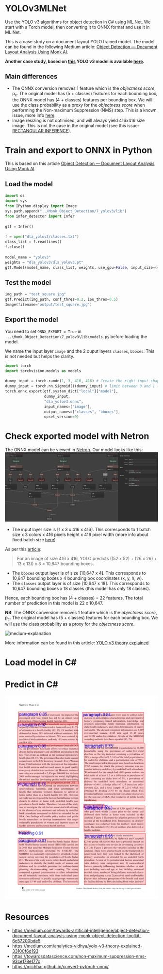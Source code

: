 # YOLOv3MLNet
Use the YOLO v3 algorithms for object detection in C# using ML.Net. We start with a Torch model, then converting it to ONNX format and use it in ML.Net.

This is a case study on a document layout YOLO trained model. The model can be found in the following Medium article: [Object Detection — Document Layout Analysis Using Monk AI](https://medium.com/towards-artificial-intelligence/object-detection-document-layout-analysis-using-monk-object-detection-toolkit-6c57200bde5).

**Another case study, based on [this](https://github.com/onnx/models/tree/master/vision/object_detection_segmentation/yolov3) YOLO v3 model is available [here](https://github.com/BobLd/YOLOv3MLNet/tree/master/YOLOV3MLNetSO).**

## Main differences
- The ONNX conversion removes 1 feature which is the *objectness score*, p<sub>c</sub>. The original model has (5 + classes) features for each bounding box, the ONNX model has (4 + classes) features per bounding box. We will use the class probability as a proxy for the *objectness score* when performing the Non-maximum Suppression (NMS) step. This is a known issue, more info [here](https://github.com/ultralytics/yolov3/issues/750).
- Image resizing is not optimised, and will always yield 416x416 size image. This is not the case in the original model (see this issue: [RECTANGULAR INFERENCE](https://github.com/ultralytics/yolov3/issues/232)).

# Train and export to ONNX in Python
This is based on this article [Object Detection — Document Layout Analysis Using Monk AI](https://medium.com/towards-artificial-intelligence/object-detection-document-layout-analysis-using-monk-object-detection-toolkit-6c57200bde5).

## Load the model
```python
import os
import sys
from IPython.display import Image
sys.path.append("../Monk_Object_Detection/7_yolov3/lib")
from infer_detector import Infer

gtf = Infer()

f = open("dla_yolov3/classes.txt")
class_list = f.readlines()
f.close()

model_name = "yolov3"
weights = "dla_yolov3/dla_yolov3.pt"
gtf.Model(model_name, class_list, weights, use_gpu=False, input_size=(416, 416))
```

## Test the model
```python
img_path = "test_square.jpg"
gtf.Predict(img_path, conf_thres=0.2, iou_thres=0.5)
Image(filename='output/test_square.jpg')
```

## Export the model
You need to set `ONNX_EXPORT = True` in `...\Monk_Object_Detection\7_yolov3\lib\models.py` before loading the model.

We name the input layer `image` and the 2 ouput layers `classes`, `bboxes`. This is not needed but helps the clarity.

```python
import torch
import torchvision.models as models

dummy_input = torch.randn(1, 3, 416, 416) # Create the right input shape (e.g. for an image)
dummy_input = torch.nn.Sigmoid()(dummy_input) # limit between 0 and 1 (superfluous?)
torch.onnx.export(gtf.system_dict["local"]["model"],
                  dummy_input, 
                  "dla_yolov3.onnx",
                  input_names=["image"],
                  output_names=["classes", "bboxes"],
                  opset_version=9)
```

# Check exported model with Netron
The ONNX model can be viewed in [Netron](https://www.electronjs.org/apps/netron). Our model looks like this:
![neutron](https://github.com/BobLd/YOLOv3MLNet/blob/master/netron.png)

- The input layer size is [1 x 3 x 416 x 416]. This corresponds to 1 batch size x 3 colors x 416 pixels height x 416 pixel width (more info about fixed batch size [here](https://github.com/ultralytics/yolov3/issues/1030)).

As per this [article](https://medium.com/analytics-vidhya/yolo-v3-theory-explained-33100f6d193):
> For an image of size 416 x 416, YOLO predicts ((52 x 52) + (26 x 26) + 13 x 13)) x 3 = 10,647 bounding boxes.
- The `bboxes` output layer is of size [10,647 x 4]. This corresponds to 10,647 bounding boxes x 4 bounding box coordinates (x, y, h, w).
- The `classes` output layer is of size [10,647 x 18]. This corresponds to 10,647 bounding boxes x 18 classes (this model has only 18 classes).

Hence, each bounding box has (4 + classes) = 22 features. The total number of prediction in this model is 22 x 10,647.

**NB**: The ONNX conversion removes 1 feature which is the *objectness score*, p<sub>c</sub>. The original model has (5 + classes) features for each bounding box. We will use the class probability as a proxy for the *objectness score*.

![medium-explanation](https://miro.medium.com/max/700/1*6KLkWAWCINb8kVNuPRaDMQ.png)

More information can be found in this article: [YOLO v3 theory explained](https://medium.com/analytics-vidhya/yolo-v3-theory-explained-33100f6d193)

# Load model in C#

# Predict in C#
![output](YOLOv3MLNet/Assets/Output/PMC5055614_00001._processed.jpg)

# Resources
- https://medium.com/towards-artificial-intelligence/object-detection-document-layout-analysis-using-monk-object-detection-toolkit-6c57200bde5
- https://medium.com/analytics-vidhya/yolo-v3-theory-explained-33100f6d193
- https://towardsdatascience.com/non-maximum-suppression-nms-93ce178e177c
- https://michhar.github.io/convert-pytorch-onnx/
